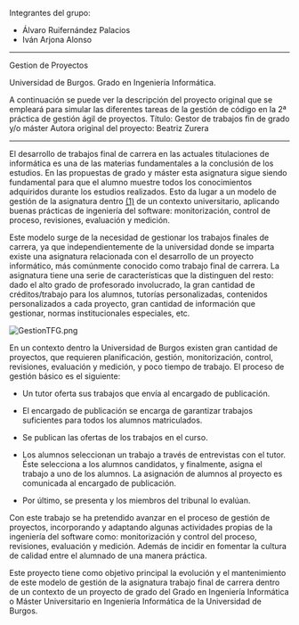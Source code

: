 Integrantes del grupo:

- Álvaro Ruifernández Palacios
- Iván Arjona Alonso


--------------



Gestion de Proyectos

Universidad de Burgos. Grado en Ingeniería Informática.

A continuación se puede ver la descripción del proyecto original que se empleará para simular las diferentes tareas de la gestión de código en la 2ª práctica de gestión ágil de proyectos.
Título: Gestor de trabajos fin de grado y/o máster
Autora original del proyecto: Beatriz Zurera


--------------


El desarrollo de trabajos final de carrera en las actuales titulaciones de informática es una de las materias fundamentales a la conclusión de los estudios. En las propuestas de grado y máster esta asignatura sigue siendo fundamental para que el alumno muestre todos los conocimientos adquiridos durante los estudios realizados. Esto da lugar a un modelo de gestión de la asignatura dentro [(1)](
[http://upcommons.upc.edu/revistes/handle/2099/8024](http://upcommons.upc.edu/revistes/handle/2099/8024)) de un contexto universitario, aplicando buenas prácticas de ingeniería del software: monitorización, control de proceso, revisiones, evaluación y medición.

Este modelo surge de la necesidad de gestionar los trabajos finales de carrera, ya que independientemente de la universidad donde se imparta existe una asignatura relacionada con el desarrollo de un proyecto informático, más comúnmente conocido como trabajo final de carrera. La asignatura tiene una serie de características que la distinguen del resto: dado el alto grado de profesorado involucrado, la gran cantidad de créditos/trabajo para los alumnos, tutorías personalizadas, contenidos personalizados a cada proyecto, gran cantidad de información que gestionar, normas institucionales especiales, etc.

![GestionTFG.png](https://bitbucket.org/repo/gGkE9o/images/1664065840-GestionTFG.png)

En un contexto dentro la Universidad de Burgos existen gran cantidad de proyectos, que requieren planificación, gestión, monitorización, control, revisiones, evaluación y medición, y poco tiempo de trabajo. El proceso de gestión básico es el siguiente:

* Un tutor oferta sus trabajos que envía al encargado de publicación.

* El encargado de publicación se encarga de garantizar trabajos suficientes para todos los alumnos matriculados.

* Se publican las ofertas de los trabajos en el curso.

* Los alumnos seleccionan un trabajo a través de entrevistas con el tutor. Éste selecciona a los alumnos candidatos, y finalmente, asigna el trabajo a uno de los alumnos. La asignación de alumnos al proyecto es comunicada al encargado de publicación.

* Por último, se presenta y los miembros del tribunal lo evalúan.

Con este trabajo se ha pretendido avanzar en el proceso de gestión de proyectos, incorporando y adaptando algunas actividades propias de la ingeniería del software como: monitorización y control del proceso, revisiones, evaluación y medición. Además de incidir en fomentar la cultura de calidad entre el alumnado de una manera práctica.

Este proyecto tiene como objetivo principal la evolución y el mantenimiento de este modelo de gestión de la asignatura trabajo final de carrera dentro de un contexto de un proyecto de grado del Grado en Ingeniería Informática o Máster Universitario en Ingeniería Informática de la Universidad de Burgos.
